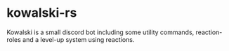 # kowalski-rs
Kowalski is a small discord bot including some utility commands, reaction-roles and a level-up system using reactions.
